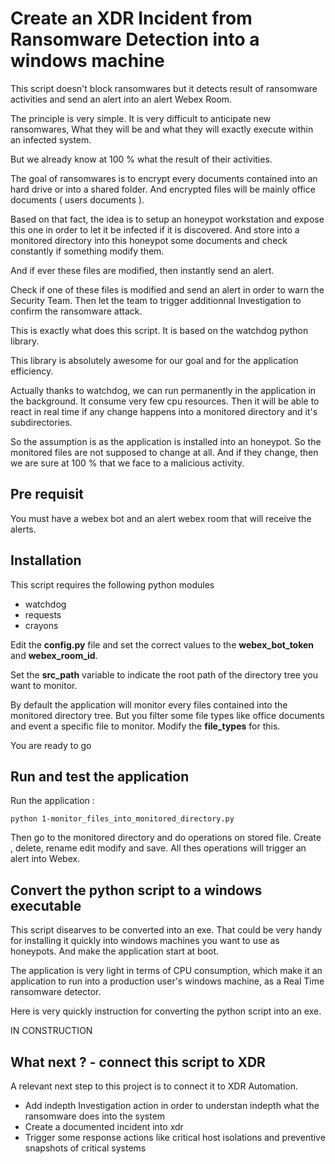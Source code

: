 # Create an XDR Incident from Ransomware Detection into a windows machine

This script doesn't block ransomwares but it detects result of ransomware activities and send an alert into an alert Webex Room.

The principle is very simple. It is very difficult to anticipate new ransomwares, What they will be and what they will exactly execute within an infected system.

But we already know at 100 % what the result of their activities.

The goal of ransomwares is to encrypt every documents contained into an hard drive or into a shared folder. 
And encrypted files will be mainly office documents ( users documents ).

Based on that fact, the idea is to setup an honeypot workstation and expose this one in order to let it be infected if it is discovered.  And store into a monitored directory into this honeypot some documents and check constantly if something modify them.

And if ever these files are modified, then instantly send an alert. 

Check if one of these files is modified and send an alert in order to warn the Security Team. Then  let the team to trigger additionnal Investigation to confirm the ransomware attack.

This is exactly what does this script. It is based on the watchdog python library. 

This library is absolutely awesome for our goal and for the application efficiency.

Actually thanks to watchdog, we can run permanently in the application in the background. It consume very few cpu resources. Then it will be able to react in real time if any change happens into a monitored directory and it's subdirectories.

So the assumption is as the application is installed into an honeypot. So the monitored files are not supposed to change at all. And if they change, then we are sure at 100 % that we face to a malicious activity.

## Pre requisit

You must have a webex bot and an alert webex room that will receive the alerts.

## Installation

This script requires the following python modules

- watchdog
- requests
- crayons

Edit the **config.py** file and set the correct values to the **webex_bot_token** and **webex_room_id**.

Set the **src_path** variable to indicate the root path of the directory tree you want to monitor.

By default the application will monitor every files contained into the monitored directory tree. But you filter some file types like office documents and event a specific file to monitor. Modify the **file_types** for this.

You are ready to go

## Run and test the application

Run the application :

    python 1-monitor_files_into_monitored_directory.py
    
Then go to the monitored directory and do operations on stored file.  Create , delete, rename edit modify and save. All thes operations will trigger an alert into Webex.

## Convert the python script to a windows executable

This script disearves to be converted into an exe.  That could be very handy for installing it quickly into windows machines you want to use as honeypots. And make the application start at boot.

The application is very light in terms of CPU consumption, which make it an application to run into a production user's windows machine, as a Real Time ransomware detector.

Here is very quickly instruction for converting the python script into an exe.

IN CONSTRUCTION

## What next ? - connect this script to XDR

A relevant next step to this project is to connect it to XDR Automation.

- Add indepth Investigation action in order to understan indepth what the ransomware does into the system
- Create a documented incident into xdr
- Trigger some response actions like critical host isolations and preventive snapshots of critical systems
